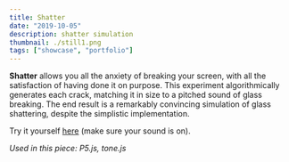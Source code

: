 ```yaml
---
title: Shatter
date: "2019-10-05"
description: shatter simulation
thumbnail: ./still1.png
tags: ["showcase", "portfolio"]
---
```


**Shatter** allows you all the anxiety of breaking your screen, with all the satisfaction of having done it on purpose.
This experiment algorithmically generates each crack, matching it in size to a pitched sound of glass breaking. The end result is a remarkably convincing simulation of glass shattering, despite the simplistic implementation.

Try it yourself [here](https://leiac.me/shatter-sim) (make sure your sound is on).

_Used in this piece: P5.js, tone.js_
